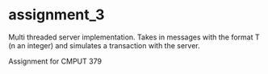 # assignment_3
 
Multi threaded server implementation. Takes in messages with the format T<n> (n an integer) and simulates a transaction with the server.
 
Assignment for CMPUT 379

